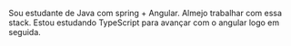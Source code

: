 Sou estudante de Java com spring + Angular. Almejo trabalhar com essa stack. Estou estudando TypeScript para avançar com o angular logo em seguida.

